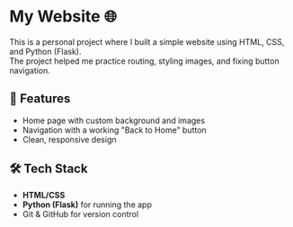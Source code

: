 # My Website 🌐

This is a personal project where I built a simple website using HTML, CSS, and Python (Flask).  
The project helped me practice routing, styling images, and fixing button navigation.

## 🚀 Features
- Home page with custom background and images
- Navigation with a working "Back to Home" button
- Clean, responsive design

## 🛠️ Tech Stack
- **HTML/CSS**
- **Python (Flask)** for running the app
- Git & GitHub for version control

